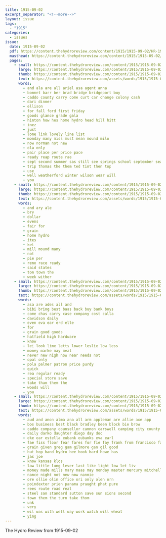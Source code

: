 ```yaml
---
title: 1915-09-02
excerpt_separator: "<!--more-->"
layout: issue
tags:
  - "1915"
categories:
  - issues
issue:
  date: 1915-09-02
  pdf: https://content.thehydroreview.com/content/1915/1915-09-02/HR-1915-09-02.pdf
  masthead: https://content.thehydroreview.com/content/1915/1915-09-02/masthead/HR-1915-09-02.jpg
  pages:
    - small: https://content.thehydroreview.com/content/1915/1915-09-02/small/HR-1915-09-02-01.jpg
      large: https://content.thehydroreview.com/content/1915/1915-09-02/large/HR-1915-09-02-01.jpg
      thumb: https://content.thehydroreview.com/content/1915/1915-09-02/thumbnails/HR-1915-09-02-01.jpg
      text: https://content.thehydroreview.com/assets/words/1915/1915-09-02/HR-1915-09-02-01.txt
      words:
        - and ala are all ariel asa agent anna
        - bonnet barr ber brad bridge bridgeport buy
        - caddo county carry come curt car change colony cash
        - dari dinner
        - ellison
        - for fall ford first friday
        - goods glance grade gala
        - hinton how hes home hydro head hill hitt
        - inez
        - just
        - lone link lovely line list
        - monday many miss must mean mound milo
        - now norman not new
        - ola only
        - pair place per price pace
        - ready reap route rae
        - sept second summer sas still see springs school september sea saturday sins seats sugar seep seat
        - trip thomas the them ted tint then top
        - use
        - well weatherford winter wilson wear will
        - you
    - small: https://content.thehydroreview.com/content/1915/1915-09-02/small/HR-1915-09-02-02.jpg
      large: https://content.thehydroreview.com/content/1915/1915-09-02/large/HR-1915-09-02-02.jpg
      thumb: https://content.thehydroreview.com/content/1915/1915-09-02/thumbnails/HR-1915-09-02-02.jpg
      text: https://content.thehydroreview.com/assets/words/1915/1915-09-02/HR-1915-09-02-02.txt
      words:
        - and ary ale
        - bry
        - dollar
        - evens
        - fair for
        - grain
        - home hydro
        - ites
        - ket
        - mill mound many
        - not
        - pie per
        - reno race ready
        - said states
        - ton town the
        - week wither
    - small: https://content.thehydroreview.com/content/1915/1915-09-02/small/HR-1915-09-02-03.jpg
      large: https://content.thehydroreview.com/content/1915/1915-09-02/large/HR-1915-09-02-03.jpg
      thumb: https://content.thehydroreview.com/content/1915/1915-09-02/thumbnails/HR-1915-09-02-03.jpg
      text: https://content.thehydroreview.com/assets/words/1915/1915-09-02/HR-1915-09-02-03.txt
      words:
        - asa are ades all and
        - bibi bring best baas back buy bank boys
        - come chas carry case company cost calla
        - davidson daily
        - even eva ear erd elle
        - for
        - grain good goods
        - hatfield high hardware
        - know
        - lei look lime letts lower leslie low less
        - money marke may meal
        - never new nigh now near needs not
        - opal only
        - pola palmer patron price purdy
        - quick
        - rea regular ready
        - special store save
        - take than them the
        - woods will
        - you
    - small: https://content.thehydroreview.com/content/1915/1915-09-02/small/HR-1915-09-02-04.jpg
      large: https://content.thehydroreview.com/content/1915/1915-09-02/large/HR-1915-09-02-04.jpg
      thumb: https://content.thehydroreview.com/content/1915/1915-09-02/thumbnails/HR-1915-09-02-04.jpg
      text: https://content.thehydroreview.com/assets/words/1915/1915-09-02/HR-1915-09-02-04.txt
      words:
        - aud and anon alma ana all arm appleman are allie axe app
        - bos business best black bradley been block bie brow
        - caddo company counsellor cannon carswell camping city county centa clar
        - daily darko daughter diego day doc
        - eke ear estella eubank eubanks eva earl
        - fae fiss floor fear fares for fie fay frank from francisco farm fitzpatrick flyer friday flo fulton
        - grain given greg gam gilmore gan gil good
        - hut hop hand hydro hee hook hard howe has
        - jas joe
        - know kansas klos
        - law little lung lever last like light low let liv
        - money made mills mary maas may monday master mercury mitchell
        - nance night not new now nannie
        - ore ollie olin office ori only olen orn
        - poindexter prien panama praught phat pure
        - rees route road real
        - steel san standard sutton save sun sions second
        - town them the turn take thom
        - unk
        - very
        - wil was with well way work watch will wheat
        - ying
---
```


The Hydro Review from 1915-09-02

<!--more-->

